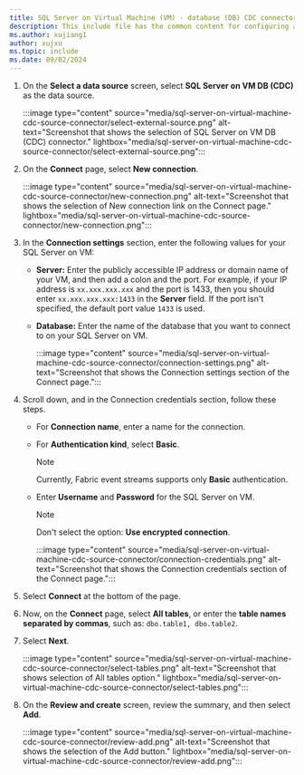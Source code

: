 ```yaml
---
title: SQL Server on Virtual Machine (VM) - database (DB) CDC connector for Fabric event streams
description: This include file has the common content for configuring a SQL Server on a Virtual Machine - database Change Data Capture (CDC) connector for Fabric event streams and Real-Time hub. 
ms.author: xujiang1
author: xujxu 
ms.topic: include
ms.date: 09/02/2024
---
```


1. On the **Select a data source** screen, select **SQL Server on VM DB (CDC)** as the data source.

    :::image type="content" source="media/sql-server-on-virtual-machine-cdc-source-connector/select-external-source.png" alt-text="Screenshot that shows the selection of SQL Server on VM DB (CDC) connector." lightbox="media/sql-server-on-virtual-machine-cdc-source-connector/select-external-source.png":::
1. On the **Connect** page, select **New connection**.

    :::image type="content" source="media/sql-server-on-virtual-machine-cdc-source-connector/new-connection.png" alt-text="Screenshot that shows the selection of New connection link on the Connect page." lightbox="media/sql-server-on-virtual-machine-cdc-source-connector/new-connection.png":::    
1. In the **Connection settings** section, enter the following values for your SQL Server on VM:
    - **Server:** Enter the publicly accessible IP address or domain name of your VM, and then add a colon and the port. For example, if your IP address is `xx.xxx.xxx.xxx` and the port is 1433, then you should enter `xx.xxx.xxx.xxx:1433` in the **Server** field. If the port isn't specified, the default port value `1433` is used.
    - **Database:** Enter the name of the database that you want to connect to on your SQL Server on VM.
   
        :::image type="content" source="media/sql-server-on-virtual-machine-cdc-source-connector/connection-settings.png" alt-text="Screenshot that shows the Connection settings section of the Connect page.":::        
1. Scroll down, and in the Connection credentials section, follow these steps.
    - For **Connection name**, enter a name for the connection.
    - For **Authentication kind**, select **Basic**.
    
        > [!NOTE]
        > Currently, Fabric event streams supports only **Basic** authentication.
    - Enter **Username** and **Password** for the SQL Server on VM.

        > [!NOTE]
        > Don't select the option: **Use encrypted connection**. 

        :::image type="content" source="media/sql-server-on-virtual-machine-cdc-source-connector/connection-credentials.png" alt-text="Screenshot that shows the Connection credentials section of the Connect page."::: 
1. Select **Connect** at the bottom of the page.
1. Now, on the **Connect** page, select **All tables**, or enter the **table names separated by commas**, such as: `dbo.table1, dbo.table2`.
1. Select **Next**.

    :::image type="content" source="media/sql-server-on-virtual-machine-cdc-source-connector/select-tables.png" alt-text="Screenshot that shows selection of All tables option." lightbox="media/sql-server-on-virtual-machine-cdc-source-connector/select-tables.png"::: 
1. On the **Review and create** screen, review the summary, and then select **Add**.

    :::image type="content" source="media/sql-server-on-virtual-machine-cdc-source-connector/review-add.png" alt-text="Screenshot that shows the selection of the Add button." lightbox="media/sql-server-on-virtual-machine-cdc-source-connector/review-add.png"::: 


